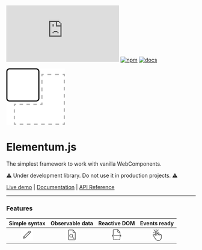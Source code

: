 [![GitHub](https://img.shields.io/github/license/lucasmenendez/elementum.js)](LICENSE)
[![npm](https://img.shields.io/npm/v/elementumjs)](https://www.npmjs.com/package/elementumjs)
[![docs](https://img.shields.io/badge/docs-latest-blue)][2]


![Elementum.js][0]

# Elementum.js

The simplest framework to work with vanilla WebComponents.

⚠️ Under development library. Do not use it in production projects. ⚠️

[Live demo][1] | [Documentation][2] | [API Reference][3]

---

### Features

| Simple syntax | Observable data | Reactive DOM | Events ready |
|:----:|:----:|:----:|:----:|
| ![easy][4] | ![easy][5] | ![easy][6] | ![easy][7] |


[0]: assets/logo.png

[1]: example/

[2]: DOCS.md

[3]: REFERENCE.md

[4]: assets/easy.png

[5]: assets/observable.png

[6]: assets/reactive.png

[7]: assets/click.png